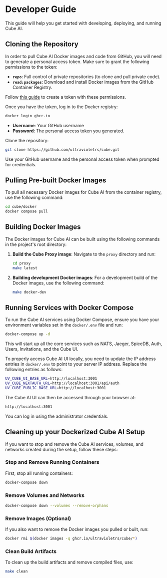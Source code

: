 # Developer Guide

This guide will help you get started with developing, deploying, and running Cube AI.

## Cloning the Repository

In order to pull Cube AI Docker images and code from GitHub, you will need to generate a personal access token. Make sure to grant the following permissions to the token:

- **`repo`**: Full control of private repositories (to clone and pull private code).
- **`read:packages`**: Download and install Docker images from the GitHub Container Registry.

Follow [this guide](https://docs.github.com/en/authentication/keeping-your-account-and-data-secure/creating-a-personal-access-token) to create a token with these permissions.

Once you have the token, log in to the Docker registry:

```bash
docker login ghcr.io
```

- **Username**: Your GitHub username
- **Password**: The personal access token you generated.

Clone the repository:

```bash
git clone https://github.com/ultravioletrs/cube.git
```

Use your GitHub username and the personal access token when prompted for credentials.

## Pulling Pre-built Docker Images

To pull all necessary Docker images for Cube AI from the container registry, use the following command:

```bash
cd cube/docker
docker compose pull
```

## Building Docker Images

The Docker images for Cube AI can be built using the following commands in the project's root directory:

1. **Build the Cube Proxy image**:
   Navigate to the `proxy` directory and run:

   ```bash
   cd proxy
   make latest
   ```

2. **Building development Docker images**:
   For a development build of the Docker images, use the following command:

   ```bash
   make docker-dev
   ```

## Running Services with Docker Compose

To run the Cube AI services using Docker Compose, ensure you have your environment variables set in the `docker/.env` file and run:

```bash
docker-compose up -d
```

This will start up all the core services such as NATS, Jaeger, SpiceDB, Auth, Users, Invitations, and the Cube UI.

To properly access Cube AI UI locally, you need to update the IP address entries in `docker/.env` to point to your server IP address. Replace the following entries as follows:

```bash
UV_CUBE_UI_BASE_URL=http://localhost:3001
UV_CUBE_NEXTAUTH_URL=http://localhost:3001/api/auth
UV_CUBE_PUBLIC_BASE_URL=http://localhost:3001
```

The Cube AI UI can then be accessed through your browser at:

```bash
http://localhost:3001
```

You can log in using the administrator credentials.

## Cleaning up your Dockerized Cube AI Setup

If you want to stop and remove the Cube AI services, volumes, and networks created during the setup, follow these steps:

### Stop and Remove Running Containers

First, stop all running containers:

```bash
docker-compose down
```

### Remove Volumes and Networks

```bash
docker-compose down --volumes --remove-orphans
```

### Remove Images (Optional)

If you also want to remove the Docker images you pulled or built, run:

```bash
docker rmi $(docker images -q ghcr.io/ultravioletrs/cube/*)
```

### Clean Build Artifacts

To clean up the build artifacts and remove compiled files, use:

```bash
make clean
```
